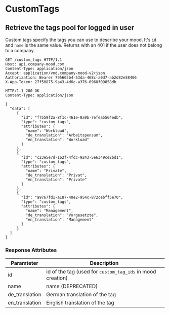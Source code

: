 # CustomTags

## Retrieve the tags pool for logged in user
Custom tags specify the tags you can use to describe your mood.  It's `id` and `name` is the same value.
Returns with an 401 if the user does not belong to a company.

```http
GET /custom_tags HTTP/1.1
Host: api.company-mood.com
Content-Type: application/json
Accept: application/vnd.company-mood-v2+json
Authorization: Bearer 795665b4-53da-468c-a0d7-ab2d82e58406
X-App-Token: 27f50875-9a43-4d6c-a376-6968f09858db
```

```http
HTTP/1.1 200 OK
Content-Type: application/json

{
  "data": [
     {
       "id": "f7559f2a-8f1c-461e-8a9b-7efea5564edb",
       "type": "custom_tags",
       "attributes": {
         "name": "Workload",
         "de_translation": "Arbeitspensum",
         "en_translation": "Workload"
       }
     },
     {
       "id": "c23e5e7d-162f-4fdc-9243-5e6349ce2bd1",
       "type": "custom_tags",
       "attributes": {
         "name": "Private",
         "de_translation": "Privat",
         "en_translation": "Private"
       }
     },
     {
       "id": "a9767fd1-a187-40e2-954c-872cebff5e70",
       "type": "custom_tags",
       "attributes": {
         "name": "Management",
         "de_translation": "Vorgesetzte",
         "en_translation": "Management"
       }
     }
  ]
}
```

### Response Attributes

Paramteter     | Description
---------------|------------
id             | id of the tag (used for `custom_tag_ids` in mood creation)
name           | name (DEPRECATED)
de_translation | German translation of the tag
en_translation | English translation of the tag
